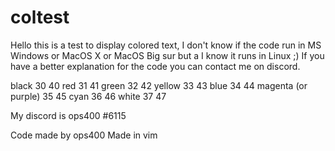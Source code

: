 # coltest
Hello this is a test to display colored text, I don't know if the code run in MS Windows or MacOS X or MacOS Big sur but a I know it runs in Linux ;)
If you have a better explanation for the code you can contact me on discord.

black 30 40
red 31 41
green 32 42
yellow 33 43
blue 34 44
magenta (or purple) 35 45
cyan 36 46
white 37 47

My discord is ops400 #6115

Code made by ops400
Made in vim
